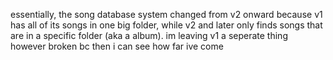﻿essentially, the song database system changed from v2 onward because v1 has all of its songs in one big folder, while v2 and later only finds songs that are in a specific folder (aka a album). im leaving v1 a seperate thing however broken bc then i can see how far ive come
